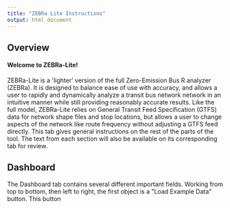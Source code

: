 ```yaml
---
title: "ZEBRa Lite Instructions"
output: html_document
---
```




## Overview

#### Welcome to ZEBRa-Lite!
ZEBRa-Lite is a 'lighter' version of the full Zero-Emission Bus R analyzer (ZEBRa).  It is designed to balance ease of use with accuracy, and allows a user to rapidly and dynamically analyze a transit bus network network in an intuitive manner while still providing reasonably accurate results.  Like the full model, ZEBRa-Lite relies on General Transit Feed Specification (GTFS) data for network shape files and stop locations, but allows a user to change aspects of the network like route frequency without adjusting a GTFS feed directly.  This tab gives general instructions on the rest of the parts of the tool.  The text from each section will also be available on its corresponding tab for review.

## Dashboard
The Dashboard tab contains several different important fields.  Working from top to bottom, then left to right, the first object is a "Load Example Data" button.  This button
